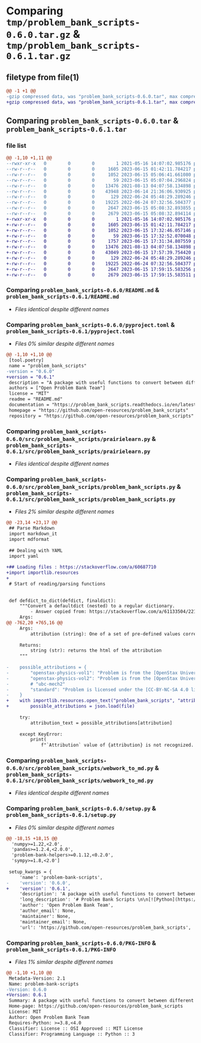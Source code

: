 # Comparing `tmp/problem_bank_scripts-0.6.0.tar.gz` & `tmp/problem_bank_scripts-0.6.1.tar.gz`

## filetype from file(1)

```diff
@@ -1 +1 @@
-gzip compressed data, was "problem_bank_scripts-0.6.0.tar", max compression
+gzip compressed data, was "problem_bank_scripts-0.6.1.tar", max compression
```

## Comparing `problem_bank_scripts-0.6.0.tar` & `problem_bank_scripts-0.6.1.tar`

### file list

```diff
@@ -1,10 +1,11 @@
--rwxr-xr-x   0        0        0        1 2021-05-16 14:07:02.985176 problem_bank_scripts-0.6.0/LICENSE
--rw-r--r--   0        0        0     1605 2023-06-15 01:42:11.784217 problem_bank_scripts-0.6.0/README.md
--rw-r--r--   0        0        0     1052 2023-06-15 05:06:41.661080 problem_bank_scripts-0.6.0/pyproject.toml
--rw-r--r--   0        0        0       59 2023-06-15 05:07:04.296824 problem_bank_scripts-0.6.0/src/problem_bank_scripts/__init__.py
--rw-r--r--   0        0        0    13476 2021-08-13 04:07:58.134898 problem_bank_scripts-0.6.0/src/problem_bank_scripts/prairielearn.py
--rw-r--r--   0        0        0    43948 2023-06-14 21:36:06.930925 problem_bank_scripts-0.6.0/src/problem_bank_scripts/problem_bank_scripts.py
--rw-r--r--   0        0        0      129 2022-06-24 05:48:29.289246 problem_bank_scripts-0.6.0/src/problem_bank_scripts/qti_export.py
--rw-r--r--   0        0        0    19225 2022-06-24 07:32:56.504377 problem_bank_scripts-0.6.0/src/problem_bank_scripts/webwork_to_md.py
--rw-r--r--   0        0        0     2647 2023-06-15 05:08:32.893855 problem_bank_scripts-0.6.0/setup.py
--rw-r--r--   0        0        0     2679 2023-06-15 05:08:32.894114 problem_bank_scripts-0.6.0/PKG-INFO
+-rwxr-xr-x   0        0        0        1 2021-05-16 14:07:02.985176 problem_bank_scripts-0.6.1/LICENSE
+-rw-r--r--   0        0        0     1605 2023-06-15 01:42:11.784217 problem_bank_scripts-0.6.1/README.md
+-rw-r--r--   0        0        0     1052 2023-06-15 17:32:46.057146 problem_bank_scripts-0.6.1/pyproject.toml
+-rw-r--r--   0        0        0       59 2023-06-15 17:32:52.070048 problem_bank_scripts-0.6.1/src/problem_bank_scripts/__init__.py
+-rw-r--r--   0        0        0     1757 2023-06-15 17:31:34.807559 problem_bank_scripts-0.6.1/src/problem_bank_scripts/attributions.json
+-rw-r--r--   0        0        0    13476 2021-08-13 04:07:58.134898 problem_bank_scripts-0.6.1/src/problem_bank_scripts/prairielearn.py
+-rw-r--r--   0        0        0    43049 2023-06-15 17:57:39.754420 problem_bank_scripts-0.6.1/src/problem_bank_scripts/problem_bank_scripts.py
+-rw-r--r--   0        0        0      129 2022-06-24 05:48:29.289246 problem_bank_scripts-0.6.1/src/problem_bank_scripts/qti_export.py
+-rw-r--r--   0        0        0    19225 2022-06-24 07:32:56.504377 problem_bank_scripts-0.6.1/src/problem_bank_scripts/webwork_to_md.py
+-rw-r--r--   0        0        0     2647 2023-06-15 17:59:15.583256 problem_bank_scripts-0.6.1/setup.py
+-rw-r--r--   0        0        0     2679 2023-06-15 17:59:15.583511 problem_bank_scripts-0.6.1/PKG-INFO
```

### Comparing `problem_bank_scripts-0.6.0/README.md` & `problem_bank_scripts-0.6.1/README.md`

 * *Files identical despite different names*

### Comparing `problem_bank_scripts-0.6.0/pyproject.toml` & `problem_bank_scripts-0.6.1/pyproject.toml`

 * *Files 0% similar despite different names*

```diff
@@ -1,10 +1,10 @@
 [tool.poetry]
 name = "problem_bank_scripts"
-version = "0.6.0"
+version = "0.6.1"
 description = "A package with useful functions to convert between different problem bank formats."
 authors = ["Open Problem Bank Team"]
 license = "MIT"
 readme = "README.md"
 documentation = "https://problem_bank_scripts.readthedocs.io/en/latest/"
 homepage = "https://github.com/open-resources/problem_bank_scripts"
 repository = "https://github.com/open-resources/problem_bank_scripts"
```

### Comparing `problem_bank_scripts-0.6.0/src/problem_bank_scripts/prairielearn.py` & `problem_bank_scripts-0.6.1/src/problem_bank_scripts/prairielearn.py`

 * *Files identical despite different names*

### Comparing `problem_bank_scripts-0.6.0/src/problem_bank_scripts/problem_bank_scripts.py` & `problem_bank_scripts-0.6.1/src/problem_bank_scripts/problem_bank_scripts.py`

 * *Files 2% similar despite different names*

```diff
@@ -23,14 +23,17 @@
 ## Parse Markdown
 import markdown_it
 import mdformat
 
 ## Dealing with YAML
 import yaml
 
+## Loading files : https://stackoverflow.com/a/60687710
+import importlib.resources
+
 # Start of reading/parsing functions
 
 
 def defdict_to_dict(defdict, finaldict):
     """Convert a defaultdict (nested) to a regular dictionary.
         - Answer copied from: https://stackoverflow.com/a/61133504/2217577
     Args:
@@ -762,20 +765,16 @@
     Args:
         attribution (string): One of a set of pre-defined values corresponding to a particular attribution.
 
     Returns:
         string (str): returns the html of the attribution
     """
 
-    possible_attributions = {
-        "openstax-physics-vol1": "Problem is from the [OpenStax University Physics Volume 1](https://openstax.org/details/books/university-physics-volume-1) textbook, licensed under the [CC-BY 4.0 license](https://creativecommons.org/licenses/by/4.0/).<br>![Image representing the Creative Commons 4.0 BY license.](https://raw.githubusercontent.com/firasm/bits/master/by.png)",
-        "openstax-physics-vol2": "Problem is from the [OpenStax University Physics Volume 2](https://openstax.org/details/books/university-physics-volume-2) textbook, licensed under the [CC-BY 4.0 license](https://creativecommons.org/licenses/by/4.0/).<br>![Image representing the Creative Commons 4.0 BY license.](https://raw.githubusercontent.com/firasm/bits/master/by.png)",
-        # "ubc-mech2"
-        "standard": "Problem is licensed under the [CC-BY-NC-SA 4.0 license](https://creativecommons.org/licenses/by-nc-sa/4.0/).<br> ![The Creative Commons 4.0 license requiring attribution-BY, non-commercial-NC, and share-alike-SA license.](https://raw.githubusercontent.com/firasm/bits/master/by-nc-sa.png)",
-    }
+    with importlib.resources.open_text("problem_bank_scripts", "attributions.json") as file:
+        possible_attributions = json.load(file)  
 
     try:
         attribution_text = possible_attributions[attribution]
 
     except KeyError:
         print(
             f"`Attribution` value of {attribution} is not recognized. Currently, the only possible values are: {possible_attributions.keys()}. You need to update your md file and fix the `attribution` in the header"
```

### Comparing `problem_bank_scripts-0.6.0/src/problem_bank_scripts/webwork_to_md.py` & `problem_bank_scripts-0.6.1/src/problem_bank_scripts/webwork_to_md.py`

 * *Files identical despite different names*

### Comparing `problem_bank_scripts-0.6.0/setup.py` & `problem_bank_scripts-0.6.1/setup.py`

 * *Files 0% similar despite different names*

```diff
@@ -18,15 +18,15 @@
  'numpy>=1.22,<2.0',
  'pandas>=1.2.4,<2.0.0',
  'problem-bank-helpers>=0.1.12,<0.2.0',
  'sympy>=1.8,<2.0']
 
 setup_kwargs = {
     'name': 'problem-bank-scripts',
-    'version': '0.6.0',
+    'version': '0.6.1',
     'description': 'A package with useful functions to convert between different problem bank formats.',
     'long_description': '# Problem Bank Scripts \n\n[![Python](https://img.shields.io/badge/python-3.9-blue)]()\n[![codecov](https://codecov.io/gh/open-resources/problem_bank_scripts/branch/main/graph/badge.svg)](https://codecov.io/gh/open-resources/problem_bank_scripts)\n[![Documentation Status](https://readthedocs.org/projects/problem_bank_scripts/badge/?version=latest)](https://problem_bank_scripts.readthedocs.io/en/latest/?badge=latest)\n\n\n## Installation\n\n```bash\n$ pip install -i https://test.pypi.org/simple/ problem_bank_scripts\n```\n\n## Update version\n\nHere are the steps to increment the version (replace patch with major/minor/patch)\n\n```\npoetry version patch\n\npico src/problem_bank_scripts/__init__.py\n\npico tests/test_problem_bank_scripts.py\n\npoetry run pytest\n\ncd docs; poetry run make html; cd ..\n\ngit add .; git commit -m "increment version"; git push\n\npoetry build\n\npoetry publish\n```\n\n\n## Features\n\n- TODO\n\n## Dependencies\n\n- TODO\n\n## Usage\n\n- TODO\n\n## Documentation\n\nThe official documentation is hosted on Read the Docs: https://problem_bank_scripts.readthedocs.io/en/latest/\n\n## Contributors\n\nWe welcome and recognize all contributions. You can see a list of current contributors in the [contributors tab](https://github.com/open-resources/problem_bank_scripts/graphs/contributors).\n\n### Credits\n\nThis package was created with Cookiecutter and the UBC-MDS/cookiecutter-ubc-mds project template, modified from the [pyOpenSci/cookiecutter-pyopensci](https://github.com/pyOpenSci/cookiecutter-pyopensci) project template and the [audreyr/cookiecutter-pypackage](https://github.com/audreyr/cookiecutter-pypackage).\n',
     'author': 'Open Problem Bank Team',
     'author_email': None,
     'maintainer': None,
     'maintainer_email': None,
     'url': 'https://github.com/open-resources/problem_bank_scripts',
```

### Comparing `problem_bank_scripts-0.6.0/PKG-INFO` & `problem_bank_scripts-0.6.1/PKG-INFO`

 * *Files 1% similar despite different names*

```diff
@@ -1,10 +1,10 @@
 Metadata-Version: 2.1
 Name: problem-bank-scripts
-Version: 0.6.0
+Version: 0.6.1
 Summary: A package with useful functions to convert between different problem bank formats.
 Home-page: https://github.com/open-resources/problem_bank_scripts
 License: MIT
 Author: Open Problem Bank Team
 Requires-Python: >=3.8,<4.0
 Classifier: License :: OSI Approved :: MIT License
 Classifier: Programming Language :: Python :: 3
```

